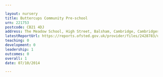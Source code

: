 ```yaml
---

layout: nursery
title: Buttercups Community Pre-school
urn: 221753
postcode: CB21 4DJ
address: The Meadow School, High Street, Balsham, Cambridge, Cambridgeshire, CB21 4DJ
latestReportUrl: https://reports.ofsted.gov.uk/provider/files/2428783/urn/221753.pdf
teaching: 0
development: 0
leadership: 1
outcomes: 0
overall: 1
date: 07/10/2014

---
```

